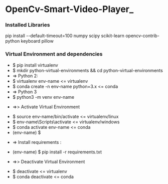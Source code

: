 # OpenCv-Smart-Video-Player_

### Installed Libraries

pip install --default-timeout=100 numpy scipy scikit-learn opencv-contrib-python keyboard pillow

### Virtual Environment and dependencies
- $ pip install virtualenv
- $ mkdir python-virtual-environments && cd python-virtual-environments
- => Python 2:
- $ virtualenv env-name                 <= virtualenv
- $ conda create -n env-name python=3.x <= conda
- => Python 3
- $ python3 -m venv env-name

* =>> Activate Virtual Environment
- $ source env-name/bin/activate  <= virtualenv/linux
- $ env-name\Scripts\activate     <= virtualenv/windows
- $ conda activate env-name       <= conda
- (env-name) $

* => Install requirements :
- (env-name) $ pip install -r requirements.txt

* =>> Deactivate Virtual Environment
- $ deactivate        <= virtualenv
- $ conda deactivate  <= conda
